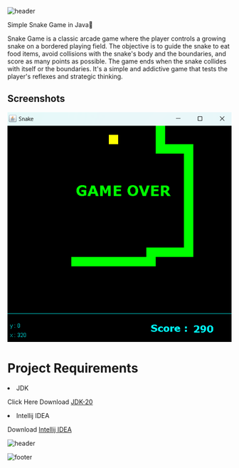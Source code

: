 ![header](https://capsule-render.vercel.app/api?type=Waving&color=auto&animation=fadeIn&height=160&section=header&text=Snake%20Game&fontSize=60)


Simple Snake Game in Java🐍

Snake Game is a classic arcade game where the player controls a growing snake on a bordered playing field. The objective is to guide the snake to eat food items, avoid collisions with the snake's body and the boundaries, and score as many points as possible. The game ends when the snake collides with itself or the boundaries. It's a simple and addictive game that tests the player's reflexes and strategic thinking.

<h2>Screenshots</h2>
  <body>
<img src="/Screenshot.png">
    </body>

# Project Requirements
<li>JDK <br>
     
  Click Here Download [JDK-20](https://download.oracle.com/java/20/latest/jdk-20_windows-x64_bin.exe (sha256))
    
</body>
  <li>Intellij IDEA<br>
  
  
  Download [Intellij IDEA](https://www.jetbrains.com/idea/download/?var=1&section=windows)
    
</body>

![header](https://capsule-render.vercel.app/api?type=rounded&color=gradient&text=%20ENJOY%20&animation=blinking&height=100&fontSize=100)
    
  ![footer](https://capsule-render.vercel.app/api?type=Waving&color=auto&animation=fadeIn&height=160&section=footer)
    
</body>

